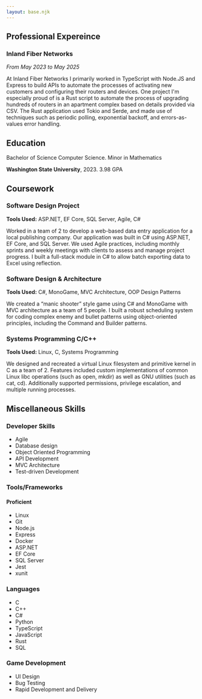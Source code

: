 ```yaml
---
layout: base.njk
---
```


## Professional Expereince
### Inland Fiber Networks
*From May 2023 to May 2025*

At Inland Fiber Networks I primarily worked in TypeScript with Node.JS and Express
to build APIs to automate the processes of activating new customers and configuring their routers
and devices. One project I'm especially proud of is a Rust script to automate the process of upgrading hundreds of routers in an apartment complex based on details provided via CSV. The Rust application used Tokio and Serde, and made use of techniques such as periodic polling, exponential backoff, and errors-as-values error handling.

## Education
Bachelor of Science Computer Science. Minor in Mathematics

**Washington State University**, 2023. 3.98 GPA

## Coursework
### Software Design Project
**Tools Used:** ASP.NET, EF Core, SQL Server, Agile, C#

Worked in a team of 2 to develop a web-based data entry application for a local publishing company. Our application was built in C# using ASP.NET, EF
Core, and SQL Server. We used Agile practices, including monthly sprints and weekly meetings with clients to assess and manage project progress.
I built a full-stack module in C# to allow batch exporting data to Excel using reflection.

### Software Design & Architecture
**Tools Used:** C#, MonoGame, MVC Architecture, OOP Design Patterns

We created a “manic shooter” style game using C# and MonoGame with MVC
architecture as a team of 5 people. I built a robust scheduling
system for coding complex enemy and bullet patterns using object-oriented principles, including the Command and Builder patterns.

### Systems Programming C/C++
**Tools Used:** Linux, C, Systems Programming

We designed and recreated a virtual Linux filesystem and primitive kernel in C as a team of 2. Features included custom implementations of common Linux libc operations (such as open, mkdir) as well as GNU utilities (such as cat, cd). Additionally supported permissions, privilege escalation, and multiple
running processes.

## Miscellaneous Skills
### Developer Skills
- Agile
- Database design
- Object Oriented Programming
- API Development
- MVC Architecture
- Test-driven Development

### Tools/Frameworks
#### Proficient
- Linux
- Git
- Node.js
- Express
- Docker
- ASP.NET
- EF Core
- SQL Server
- Jest
- xunit

### Languages
- C
- C++
- C#
- Python
- TypeScript
- JavaScript
- Rust
- SQL

### Game Development
- UI Design
- Bug Testing
- Rapid Development and Delivery

